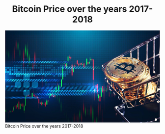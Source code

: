 # <center>Bitcoin Price over the years 2017-2018</center>
<a href=""><img src="img/pic1.jpg" width="1000px"  height="300"></a><br>
Bitcoin Price over the years 2017-2018

